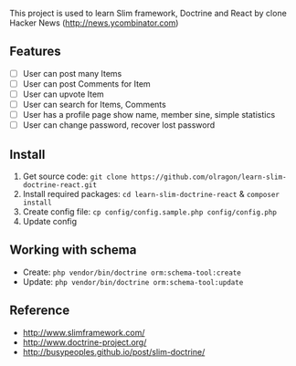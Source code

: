 This project is used to learn Slim framework, Doctrine and React by clone Hacker News (http://news.ycombinator.com)

## Features ##

- [ ] User can post many Items
- [ ] User can post Comments for Item
- [ ] User can upvote Item
- [ ] User can search for Items, Comments
- [ ] User has a profile page show name, member sine, simple statistics
- [ ] User can change password, recover lost password

## Install ##

1. Get source code: `git clone https://github.com/olragon/learn-slim-doctrine-react.git`
2. Install required packages: `cd learn-slim-doctrine-react` & `composer install`
3. Create config file: `cp config/config.sample.php config/config.php`
4. Update config

## Working with schema ##

- Create: `php vendor/bin/doctrine orm:schema-tool:create`
- Update: `php vendor/bin/doctrine orm:schema-tool:update`


## Reference ##
- http://www.slimframework.com/
- http://www.doctrine-project.org/
- http://busypeoples.github.io/post/slim-doctrine/
